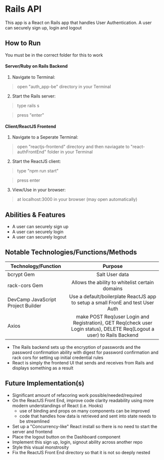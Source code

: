 
# Rails API 

This app is a React on Rails app that handles User Authentication. A user can securely sign up, login and logout


## How to Run

You must be in the correct folder for this to work

#### Server/Ruby on Rails Backend

1. Navigate to Terminal:

> open "auth_app-be" directory in your Terminal

2. Start the Rails server:

> type rails s

> press "enter"

#### Client/ReactJS Frontend

1. Navigate to a Seperate Terminal:

> open "reactjs-frontend" directory and then naviagate to "react-authFrontEnd" folder in your Terminal

2. Start the ReactJS client:

> type "npm run start"

> press enter

3. View/Use in your browser:

>  at localhost:3000 in your browser (may open automatically)


## Abilities & Features

* A user can securely sign up
* A user can securely login
* A user can securely logout


## Notable Technologies/Functions/Methods

| Technology/Function                | Purpose                                                                                                                                  |
| ---------------------------------- |:----------------------------------------------------------------------------------------------------------------------------------------:|
| bcrypt Gem                         | Salt User data                                                                                                                           |
| rack-cors Gem                      | Allows the ability to whitelist certain domains                                                                                          |
| DevCamp JavaScript Project Builder | Use a default/boilerplate ReactJS app to setup a small FronE and test User Auth                                                          |
| Axios                              | make POST Req(user Login and Registration), GET Req(check user Login status), DELETE Req(Logout a user) to Rails Backend |         

* The Rails backend sets up the encryption of passwords and the password confirmation ability with digest for password confirmation and rack cors for setting up initial credential rules
* React is simply the frontend UI that sends and receives from Rails and displays something as a result


## Future Implementation(s)

* Significant amount of refacoring work possible/needed/required
* On the ReactJS Front End, improve code clarity readability using more modern understandings of React (i.e. Hooks)
	- use of binding and props on many components can be improved
  - code that handles how data is retrieved and sent into state needs to be streamlined
* Set up a "Concurrency-like" React install so there is no need to start the server and frontend 
* Place the logout button on the Dashboard component 
* Implement this sign up, login, signout ability across another repo
* Style this visual monstrosity 
* Fix the ReactJS Front End directory so that it is not so deeply nested 
